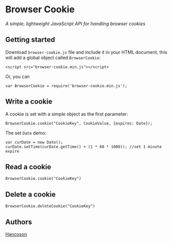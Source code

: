 # Browser Cookie
*A simple, lightweight JavaScript API for handling browser cookies*

## Getting started

Download `browser-cookie.js` file and include it in your HTML document, this will add a global object called `BrowserCookie`:

```
<script src="browser-cookie.min.js"></script>
```
Or, you can 

```
var BrowserCookie = require('browser-cookie.min.js');
```
## Write a cookie

A cookie is set with a simple object as the first parameter:

```
BrowserCookie.cookie("CookieKey", CookieValue, {expires: Date});
```
The set `Date` demo:

```
var curDate = new Date();
curDate.setTime(curDate.getTime() + (1 * 60 * 1000)); //set 1 minute expire
```

## Read a cookie

```
BrowserCookie.cookie("CookieKey")
```
## Delete a cookie

```
BrowserCookie.deleteCookie("CookieKey")
```

## Authors

[Hancoson](https://github.com/Hancoson)